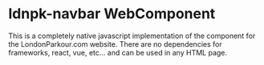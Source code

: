 # ldnpk-navbar WebComponent

This is a completely native javascript implementation of the component for the 
LondonParkour.com website. 
There are no dependencies for frameworks, react, vue, etc... and can be used
in any HTML page.
